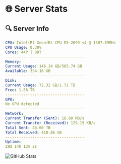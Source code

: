 # 🌐 Server Stats
## 🔍 Server Info
```yaml
CPU: Intel(R) Xeon(R) CPU E5-2699 v4 @ 1307.89MHz
CPU Usage: 0.30%
Cores: 44P | 88T
-----------------------------------
Memory:
Current Usage: 146.14 GB/503.74 GB
Available: 354.16 GB
-----------------------------------
Disk:
Current Usage: 72.32 GB/1.71 TB
Free: 1.56 TB
-----------------------------------
GPU:
No GPU detected
-----------------------------------
Network:
Current Transfer (Sent): 18.80 MB/s
Current Transfer (Received): 129.19 KB/s
Total Sent: 46.60 TB
Total Received: 410.86 GB
-----------------------------------
Uptime:
29d 14h 13m 2s
```
![GitHub Stats](https://img.shields.io/badge/Updated-2025-04-06_11:35:51-blue)